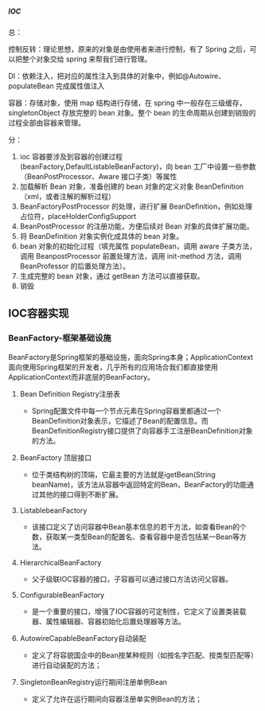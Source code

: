 ##### IOC

总：

控制反转：理论思想，原来的对象是由使用者来进行控制，有了 Spring 之后，可以把整个对象交给 spring 来帮我们进行管理。

DI：依赖注入，把对应的属性注入到具体的对象中，例如@Autowire、populateBean 完成属性值注入

容器：存储对象，使用 map 结构进行存储，在 spring 中一般存在三级缓存，singletonObject 存放完整的 bean 对象。整个 bean 的生命周期从创建到销毁的过程全部由容器来管理。

分：

1. ioc 容器要涉及到容器的创建过程(beanFactory,DefaultListableBeanFactory)，向 bean 工厂中设置一些参数（BeanPostProcessor、Aware 接口子类）等属性
2. 加载解析 Bean 对象，准备创建的 bean 对象的定义对象 BeanDefinition（xml，或者注解的解析过程）
3. BeanFactoryPostProcessor 的处理，进行扩展 BeanDefinition，例如处理占位符，placeHolderConfigSupport
4. BeanPostProcessor 的注册功能，方便后续对 Bean 对象的具体扩展功能。
5. 将 BeanDefinition 对象实例化成具体的 bean 对象。
6. bean 对象的初始化过程（填充属性 populateBean，调用 aware 子类方法，调用 BeanpostProcessor 前置处理方法，调用 init-method 方法，调用 BeanProfessor 的后置处理方法）。
7. 生成完整的 bean 对象，通过 getBean 方法可以直接获取。
8. 销毁

## IOC容器实现

### BeanFactory-框架基础设施

BeanFactory是Spring框架的基础设施，面向Spring本身；ApplicationContext面向使用Spring框架的开发者，几乎所有的应用场合我们都直接使用ApplicationContext而非底层的BeanFactory。

1. Bean Definition Registry注册表
   - Spring配置文件中每一个节点元素在Spring容器里都通过一个BeanDefinition对象表示，它描述了Bean的配置信息。而BeanDefinitionRegistry接口提供了向容器手工注册BeanDefinition对象的方法。

2. BeanFactory 顶层接口
   - 位于类结构树的顶端，它最主要的方法就是igetBean(String beanName)，该方法从容器中返回特定的Bean，BeanFactory的功能通过其他的接口得到不断扩展。

3. ListablebeanFactory
   - 该接口定义了访问容器中Bean基本信息的若干方法，如查看Bean的个数，获取某一类型Bean的配置名、查看容器中是否包括某一Bean等方法。

4. HierarchicalBeanFactory
   - 父子级联IOC容器的接口，子容器可以通过接口方法访问父容器。

5. ConfigurableBeanFactory
   - 是一个重要的接口，增强了IOC容器的可定制性，它定义了设置类装载器、属性编辑器、容器初始化后置处理器等方法。

6. AutowireCapableBeanFactory自动装配
   - 定义了将容貌国企中的Bean按某种规则（如按名字匹配、按类型匹配等）进行自动装配的方法；

7. SingletonBeanRegistry运行期间注册单例Bean
   - 定义了允许在运行期间向容器注册单实例Bean的方法；


